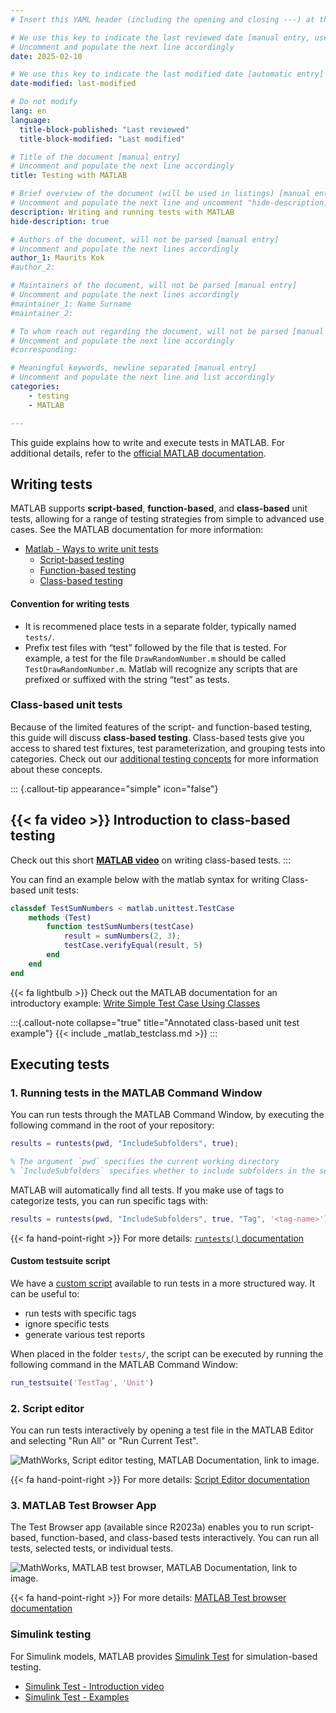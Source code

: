 ```yaml
---
# Insert this YAML header (including the opening and closing ---) at the beginning of the document and fill it out accordingly

# We use this key to indicate the last reviewed date [manual entry, use YYYY-MM-DD]
# Uncomment and populate the next line accordingly
date: 2025-02-10

# We use this key to indicate the last modified date [automatic entry]
date-modified: last-modified

# Do not modify
lang: en
language: 
  title-block-published: "Last reviewed"
  title-block-modified: "Last modified"

# Title of the document [manual entry]
# Uncomment and populate the next line accordingly
title: Testing with MATLAB

# Brief overview of the document (will be used in listings) [manual entry]
# Uncomment and populate the next line and uncomment "hide-description: true".
description: Writing and running tests with MATLAB
hide-description: true

# Authors of the document, will not be parsed [manual entry]
# Uncomment and populate the next lines accordingly
author_1: Maurits Kok
#author_2:

# Maintainers of the document, will not be parsed [manual entry]
# Uncomment and populate the next lines accordingly
#maintainer_1: Name Surname
#maintainer_2:

# To whom reach out regarding the document, will not be parsed [manual entry]
# Uncomment and populate the next line accordingly
#corresponding:

# Meaningful keywords, newline separated [manual entry]
# Uncomment and populate the next line and list accordingly
categories:
    - testing
    - MATLAB

---
```


This guide explains how to write and execute tests in MATLAB. For additional details, refer to the [official MATLAB documentation](https://nl.mathworks.com/help/matlab/matlab-unit-test-framework.html).

## Writing tests
MATLAB supports **script-based**, **function-based**, and **class-based** unit tests, allowing for a range of testing strategies from simple to advanced use cases. See the MATLAB documentation for more information:

- [Matlab - Ways to write unit tests](https://nl.mathworks.com/help/matlab/matlab_prog/ways-to-write-unit-tests.html)
    - [Script-based testing](https://nl.mathworks.com/help/matlab/matlab_prog/write-script-based-unit-tests.html)
    - [Function-based testing](https://nl.mathworks.com/help/matlab/matlab_prog/write-function-based-unit-tests.html)
    - [Class-based testing](https://nl.mathworks.com/help/matlab/matlab_prog/author-class-based-unit-tests-in-matlab.html)


#### Convention for writing tests
- It is recommened place tests in a separate folder, typically named `tests/`. 
- Prefix test files with “test” followed by the file that is tested. For example, a test for the file `DrawRandomNumber.m` should be called `TestDrawRandomNumber.m`. Matlab will recognize any scripts that are prefixed or suffixed with the string “test” as tests.

### Class-based unit tests

Because of the limited features of the script- and function-based testing, this guide will discuss **class-based testing**. Class-based tests give you access to shared test fixtures, test parameterization, and grouping tests into categories. Check out our [additional testing concepts](/docs/software/testing/intermediate.md) for more information about these concepts.

::: {.callout-tip appearance="simple" icon="false"}
## {{< fa video >}} Introduction to class-based testing
Check out this short [**MATLAB video**](https://nl.mathworks.com/support/search.html/videos/matlab-unit-testing-framework-74975.html?fq%5B%5D=asset_type_name:video&fq%5B%5D=category:matlab/matlab-unit-test-framework&page=1) on writing class-based tests.
:::

You can find an example below with the matlab syntax for writing Class-based unit tests:

```matlab
classdef TestSumNumbers < matlab.unittest.TestCase
    methods (Test)
        function testSumNumbers(testCase)
            result = sumNumbers(2, 3);            
            testCase.verifyEqual(result, 5)
        end
    end
end
```
{{< fa lightbulb >}} Check out the MATLAB documentation for an introductory example: [Write Simple Test Case Using Classes](https://nl.mathworks.com/help/matlab/matlab_prog/write-simple-test-case-using-classes.html)

:::{.callout-note collapse="true" title="Annotated class-based unit test example"}
{{< include _matlab_testclass.md >}}
:::


## Executing tests

### 1. Running tests in the MATLAB Command Window

You can run tests through the MATLAB Command Window, by executing the following command in the root of your repository:

```matlab
results = runtests(pwd, "IncludeSubfolders", true);

% The argument `pwd` specifies the current working directory
% `IncludeSubfolders` specifies whether to include subfolders in the search for tests
```

MATLAB will automatically find all tests. If you make use of tags to categorize tests, you can run specific tags with:
```matlab
results = runtests(pwd, "IncludeSubfolders", true, "Tag", '<tag-name>');
```

{{< fa hand-point-right >}} For more details: [`runtests()` documentation](https://nl.mathworks.com/help/matlab/ref/runtests.html#d126e1481769)

#### Custom testsuite script

We have a [custom script](./_matlab_runtests.md) available to run tests in a more structured way. It can be useful to:

- run tests with specific tags 
- ignore specific tests
- generate various test reports

When placed in the folder `tests/`, the script can be executed by running the following command in the MATLAB Command Window:

```matlab
run_testsuite('TestTag', 'Unit')
```

### 2. Script editor
You can run tests interactively by opening a test file in the MATLAB Editor and selecting "Run All" or "Run Current Test".

![MathWorks, Script editor testing, MATLAB Documentation, [link to image.](https://nl.mathworks.com/help/matlab/matlab_prog/run-tests-in-editor.html)](https://nl.mathworks.com/help/matlab/matlab_prog/runtests_options.png)

{{< fa hand-point-right >}} For more details: [Script Editor documentation](https://nl.mathworks.com/help/matlab/matlab_prog/run-tests-in-editor.html)


### 3. MATLAB Test Browser App
The Test Browser app (available since R2023a) enables you to run script-based, function-based, and class-based tests interactively. You can run all tests, selected tests, or individual tests.

![MathWorks, MATLAB test browser, MATLAB Documentation, [link to image.](https://nl.mathworks.com/help/matlab/matlab_prog/run-tests-using-test-browser.html)](https://nl.mathworks.com/help/matlab/matlab_prog/test_run_results.png)

{{< fa hand-point-right >}} For more details: [MATLAB Test browser documentation](https://nl.mathworks.com/help/matlab/matlab_prog/run-tests-using-test-browser.html)

### Simulink testing
For Simulink models, MATLAB provides [Simulink Test](https://nl.mathworks.com/products/simulink-test.html) for simulation-based testing.

- [Simulink Test - Introduction video](https://nl.mathworks.com/videos/simulink-test-overview-99891.html)
- [Simulink Test - Examples](https://nl.mathworks.com/help/sltest/examples.html)